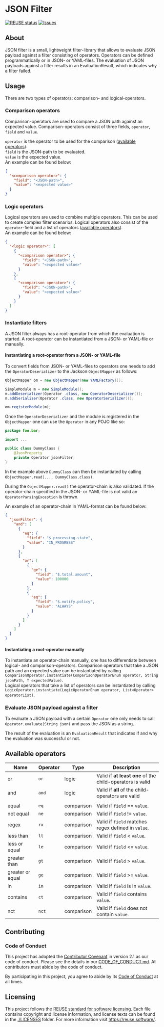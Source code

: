 <!--
SPDX-FileCopyrightText: 2023 Deutsche Telekom AG

SPDX-License-Identifier: CC0-1.0    
-->

# JSON Filter <!-- omit in toc -->
[![REUSE status](https://api.reuse.software/badge/github.com/telekom/JSON-Filter)](https://api.reuse.software/info/github.com/telekom/JSON-Filter)
[![Issues](https://img.shields.io/github/issues/telekom/JSON-Filter?style=flat)](https://github.com/telekom/JSON-Filter/issues)

## About

JSON filter is a small, lightweight filter-library that allows to evaluate JSON payload against a filter consisting of
operators.
Operators can be defined programmatically or in JSON- or YAML-files.
The evaluation of JSON payloads against a filter results in an EvaluationResult, which indicates why a filter failed.

## Usage

There are two types of operators: comparison- and logical-operators.

### Comparison operators

Comparison-operators are used to compare a JSON path against an expected value.
Comparison-operators consist of three fields, `operator`, `field` and `value`.

`operator` is the operator to be used for the comparison ([available operators](#available-operators)).  
`field` is the JSON-path to be evaluated.  
`value` is the expected value.  
An example can be found below:

```json
{
  "<comparison operator>": {
    "field": "<JSON-path>",
    "value": "<expected value>"
  }
}
```

### Logic operators

Logical operators are used to combine multiple operators.
This can be used to create complex filter scenarios.
Logical operators also consist of the `operator`-field and a list of
operators ([available operators](#available-operators)).  
An example can be found below:

```json
{
  "<logic operator>": [
    {
      "<comparison operator>": {
        "field": "<JSON-path>",
        "value": "<expected value>"
      }
    },
    {
      "<comparison operator>": {
        "field": "<JSON-path>",
        "value": "<expected value>"
      }
    }
  ]
}
```

### Instantiate filters

A JSON filter always has a root-operator from which the evaluation is started.
A root-operator can be instantiated from a JSON- or YAML-file or manually.

#### Instantiating a root-operator from a JSON- or YAML-file

To convert fields from JSON- or YAML-files to operators one needs to add the `OperatorDeserializer` to the Jackson
`ObjectMapper` as follows:

```java
ObjectMapper om = new ObjectMapper(new YAMLFactory());

SimpleModule m = new SimpleModule();
m.addDeserializer(Operator .class, new OperatorDeserializer());
m.addSerializer(Operator .class, new OperatorSerializer());

om.registerModule(m);
```

Once the `OperatorDeserializer` and the module is registered in the `ObjectMapper` one can use the `Operator` in any
POJO like so:

```java
package foo.bar;

import ...

public class DummyClass {
    @JsonProperty
    private Operator jsonFilter;
}
```

In the example above `DummyClass` can then be instantiated by calling `ObjectMapper.read(..., DummyClass.class)`.

During the `ObjectMapper.read()` the operator-chain is also validated.
If the operator-chain specified in the JSON- or YAML-file is not valid an `OperatorParsingException` is thrown.

An example of an operator-chain in YAML-format can be found below:

```json
{
  "jsonFilter": {
    "and": [
      {
        "eq": {
          "field": "$.processing.state",
          "value": "IN_PROGRESS"
        }
      },
      {
        "or": [
          {
            "ge": {
              "field": "$.total.amount",
              "value": 100000
            }
          },
          {
            "eq": {
              "field": "$.notify.policy",
              "value": "ALWAYS"
            }
          }
        ]
      }
    ]
  }
}
```

#### Instantiating a root-operator manually

To instantiate an operator-chain manually, one has to differentiate between logical- and comparison-operators.
Comparison operators that take a JSON path and an expected value can be instantiated by
calling `ComparisonOperator.instantiate(ComparisonOperatorEnum operator, String jsonPath, T expectedValue)`.  
Logical operators that take a list of operators can be instantiated by
calling `LogicOperator.instantiate(LogicOperatorEnum operator, List<Operator> operatorList)`.

### Evaluate JSON payload against a filter

To evaluate a JSON payload with a certain `Operator` one only needs to call `Operator.evaluate(String json)`
and pass the JSON as a string.

The result of the evaluation is an `EvaluationResult` that indicates if and why the evaluation was successful or not.

## Available operators

| Name             | Operator | Type       | Description                                               |
|------------------|----------|------------|-----------------------------------------------------------|
| or               | `or`     | logic      | Valid if **at least one** of the child-operators is valid |
| and              | `and`    | logic      | Valid if **all** of the child-operators are valid         |
|                  |          |            |                                                           |
| equal            | `eq`     | comparison | Valid if `field` == `value`.                              |
| not equal        | `ne`     | comparison | Valid if `field` != `value`.                              |
| regex            | `rx`     | comparison | Valid if `field` matches regex defined in `value`.        |
| less than        | `lt`     | comparison | Valid if `field` < `value`.                               |
| less or equal    | `le`     | comparison | Valid if `field` <= `value`.                              |
| greater than     | `gt`     | comparison | Valid if `field` >  `value`.                              |
| greater or equal | `ge`     | comparison | Valid if `field` >= `value`.                              |
| in               | `in`     | comparison | Valid if `field` is in `value`.                           |
| contains         | `ct`     | comparison | Valid if `field` contains `value`.                        |
| nct              | `nct`    | comparison | Valid if `field` does not contain `value`.                |

## Contributing

### Code of Conduct

This project has adopted the [Contributor Covenant](https://www.contributor-covenant.org/) in version 2.1 as our code of conduct. Please see the details in our [CODE_OF_CONDUCT.md](CODE_OF_CONDUCT.md). All contributors must abide by the code of conduct.

By participating in this project, you agree to abide by its [Code of Conduct](./CODE_OF_CONDUCT.md) at all times.

## Licensing

This project follows the [REUSE standard for software licensing](https://reuse.software/).
Each file contains copyright and license information, and license texts can be found in the [./LICENSES](./LICENSES) folder. For more information visit https://reuse.software/.
